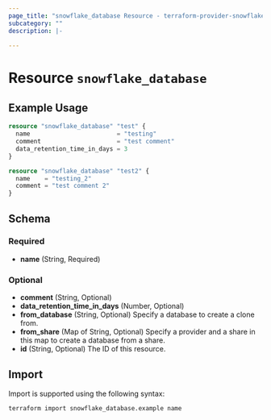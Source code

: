 ```yaml
---
page_title: "snowflake_database Resource - terraform-provider-snowflake-back"
subcategory: ""
description: |-
  
---
```


# Resource `snowflake_database`



## Example Usage

```terraform
resource "snowflake_database" "test" {
  name                        = "testing"
  comment                     = "test comment"
  data_retention_time_in_days = 3
}

resource "snowflake_database" "test2" {
  name    = "testing_2"
  comment = "test comment 2"
}
```

## Schema

### Required

- **name** (String, Required)

### Optional

- **comment** (String, Optional)
- **data_retention_time_in_days** (Number, Optional)
- **from_database** (String, Optional) Specify a database to create a clone from.
- **from_share** (Map of String, Optional) Specify a provider and a share in this map to create a database from a share.
- **id** (String, Optional) The ID of this resource.

## Import

Import is supported using the following syntax:

```shell
terraform import snowflake_database.example name
```
